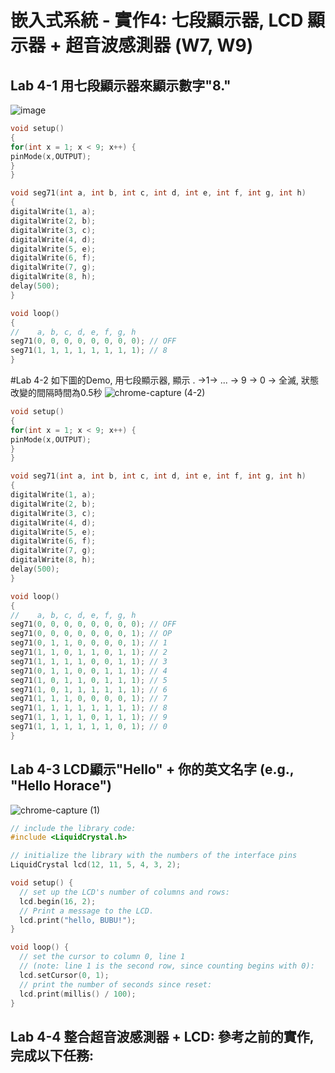 # 嵌入式系統 - 實作4: 七段顯示器, LCD 顯示器 + 超音波感測器 (W7, W9)
## Lab 4-1 用七段顯示器來顯示數字"8."
![image](https://user-images.githubusercontent.com/89329299/137610615-6c96ecd8-3514-41bf-8a1a-6ec3d829f9eb.png)
````C
void setup()
{
for(int x = 1; x < 9; x++) {
pinMode(x,OUTPUT);
}
}

void seg71(int a, int b, int c, int d, int e, int f, int g, int h)
{
digitalWrite(1, a);
digitalWrite(2, b);
digitalWrite(3, c);
digitalWrite(4, d);
digitalWrite(5, e);
digitalWrite(6, f);
digitalWrite(7, g);
digitalWrite(8, h);
delay(500);
}

void loop()
{
//    a, b, c, d, e, f, g, h
seg71(0, 0, 0, 0, 0, 0, 0, 0); // OFF
seg71(1, 1, 1, 1, 1, 1, 1, 1); // 8
}
````
#Lab 4-2 如下圖的Demo, 用七段顯示器, 顯示 . →1→ ... → 9 → 0 → 全滅, 狀態改變的間隔時間為0.5秒
![chrome-capture (4-2)](https://user-images.githubusercontent.com/89329299/137611068-d80f7191-0dd5-4d16-b71d-bc5f79154550.gif)
````C
void setup()
{
for(int x = 1; x < 9; x++) {
pinMode(x,OUTPUT);
}
}

void seg71(int a, int b, int c, int d, int e, int f, int g, int h)
{
digitalWrite(1, a);
digitalWrite(2, b);
digitalWrite(3, c);
digitalWrite(4, d);
digitalWrite(5, e);
digitalWrite(6, f);
digitalWrite(7, g);
digitalWrite(8, h);
delay(500);
}

void loop()
{
//    a, b, c, d, e, f, g, h
seg71(0, 0, 0, 0, 0, 0, 0, 0); // OFF
seg71(0, 0, 0, 0, 0, 0, 0, 1); // OP
seg71(0, 1, 1, 0, 0, 0, 0, 1); // 1
seg71(1, 1, 0, 1, 1, 0, 1, 1); // 2  
seg71(1, 1, 1, 1, 0, 0, 1, 1); // 3  
seg71(0, 1, 1, 0, 0, 1, 1, 1); // 4  
seg71(1, 0, 1, 1, 0, 1, 1, 1); // 5 
seg71(1, 0, 1, 1, 1, 1, 1, 1); // 6
seg71(1, 1, 1, 0, 0, 0, 0, 1); // 7
seg71(1, 1, 1, 1, 1, 1, 1, 1); // 8
seg71(1, 1, 1, 1, 0, 1, 1, 1); // 9
seg71(1, 1, 1, 1, 1, 1, 0, 1); // 0
}
````
## Lab 4-3 LCD顯示"Hello" + 你的英文名字 (e.g., "Hello Horace")
![chrome-capture (1)](https://user-images.githubusercontent.com/89329299/137612075-2e27ba02-587f-4c53-9ff0-976ce5f7175d.gif)
````C
// include the library code:
#include <LiquidCrystal.h>

// initialize the library with the numbers of the interface pins
LiquidCrystal lcd(12, 11, 5, 4, 3, 2);

void setup() {
  // set up the LCD's number of columns and rows:
  lcd.begin(16, 2);
  // Print a message to the LCD.
  lcd.print("hello, BUBU!");
}

void loop() {
  // set the cursor to column 0, line 1
  // (note: line 1 is the second row, since counting begins with 0):
  lcd.setCursor(0, 1);
  // print the number of seconds since reset:
  lcd.print(millis() / 100);
}
````
## Lab 4-4 整合超音波感測器 + LCD: 參考之前的實作, 完成以下任務:

